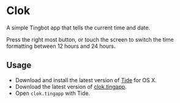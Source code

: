 # Clok

A simple Tingbot app that tells the current time and date.

Press the right most button, or touch the screen to switch the time formatting between 12 hours and 24 hours.

## Usage

* Download and install the latest version of [Tide](https://github.com/tingbot/tide/releases/) for OS X.
* Download the latest version of [clok.tingapp](https://github.com/Techno-Hwizrdry/clok/archive/master.zip).
* Open `clok.tingapp` with Tide.
